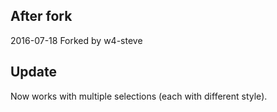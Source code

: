 ## After fork
  2016-07-18 Forked by w4-steve

## Update
Now works with multiple selections (each with different style).
